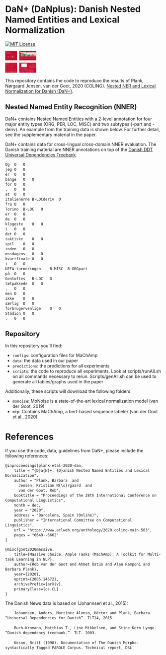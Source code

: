 # DaN+ (DaNplus): Danish Nested Named Entities and Lexical Normalization

[![MIT License](https://img.shields.io/badge/License-MIT-green.svg)](LICENSE)

<a href="DaNplus-poster.pdf"><img src="img/DaNplus-poster.png" width="100"></a>

This repository contains the code to reproduce the results of Plank, Nørgaard Jensen, van der Goot, 2020 (COLING). [Nested NER and Lexical Normalization for Danish (DaN+)](https://www.aclweb.org/anthology/2020.coling-main.583/). 

## Nested Named Entity Recognition (NNER)

DaN+ contains Nested Named Entities with a 2-level annotation for four major entity types (ORG, PER, LOC, MISC) and two subtypes (-part and -deriv). 
An example from the training data is shown below. For further detail, see the supplementary material in the paper.


DaN+ contains data for cross-lingual cross-domain NNER evaluation. The Danish training material are NNER annotations on top of the [Danish DDT Universal Dependencies Treebank](https://universaldependencies.org/treebanks/da_ddt/index.html).


```
Og	O	O
jeg	O	O
er	O	O
bange	O	O
for	O	O
,	O	O
at	O	O
italienerne	B-LOCderiv	O
fra	O	O
Torino	B-LOC	O
er	O	O
de	O	O
klogeste	O	O
i	O	O
det	O	O
taktiske	O	O
spil	O	O
inden	O	O
onsdagens	O	O
kvartfinale	O	O
i	O	O
UEFA-turneringen	B-MISC	B-ORGpart
på	O	O
Gentoftes	B-LOC	O
tætpakkede	O	O
,	O	O
men	O	O
ikke	O	O
særlig	O	O
forbrugervenlige	O	O
Stadion	O	O
.	O	O
```

## Repository

In this repository you'll find:

* `configs`: configuration files for MaChAmp
* `data`: the data used in our paper
* `predictions`: the predictions for all experiments
* `scripts`: the code to reproduce all experiments. Look at scripts/runAll.sh on all commands necessary to rerun. Scripts/genAll.sh can be used to generate all tables/graphs used in the paper

Additionally, these scripts will download the following folders:

* `monoise`: MoNoise is a state-of-the-art lexical normalization model (van der Goot, 2019)
* `mtp`: Contains MaChAmp, a bert-based sequence labeler (van der Goot et al., 2020)

# References

If you use the code, data, guidelines from DaN+, please include the following references:

```
@inproceedings{plank-etal-2020-dan,
    title = "{D}a{N}+: {D}anish Nested Named Entities and Lexical Normalization",
    author = "Plank, Barbara  and
      Jensen, Kristian N{\o}rgaard  and
      van der Goot, Rob",
    booktitle = "Proceedings of the 28th International Conference on Computational Linguistics",
    month = dec,
    year = "2020",
    address = "Barcelona, Spain (Online)",
    publisher = "International Committee on Computational Linguistics",
    url = "https://www.aclweb.org/anthology/2020.coling-main.583",
    pages = "6649--6662"
}

```
```
@misc{goot2020massive,
    title={Massive Choice, Ample Tasks (MaChAmp): A Toolkit for Multi-task Learning in NLP},
    author={Rob van der Goot and Ahmet Üstün and Alan Ramponi and Barbara Plank},
    year={2020},
    eprint={2005.14672},
    archivePrefix={arXiv},
    primaryClass={cs.CL}
}
```

The Danish News data is based on (Johannsen et al., 2015):


```
    Johannsen, Anders, Martínez Alonso, Héctor and Plank, Barbara. “Universal Dependencies for Danish”. TLT14, 2015.

    Buch-Kromann, Matthias T., Line Mikkelsen, and Stine Kern Lynge. “Danish dependency treebank.”. TLT. 2003.

    Keson, Britt (1998). Documentation of The Danish Morpho-syntactically Tagged PAROLE Corpus. Technical report, DSL
```




